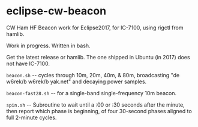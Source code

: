 # eclipse-cw-beacon
CW Ham HF Beacon work for Eclipse2017, for IC-7100, using rigctl from hamlib.

Work in progress.  Written in bash.

Get the latest release or hamlib.
The one shipped in Ubuntu (in 2017) does not have IC-7100.

`beacon.sh` -- cycles through 10m, 20m, 40m, & 80m,
broadcasting "de w6rek/b w6rek/b yak.net"
and decaying power samples.

`beacon-fast28.sh` -- for a single-band single-frequency 10m beacon.

`spin.sh` -- Subroutine to wait until a :00 or :30 seconds after
the minute, then report which phase is beginning, of four 30-second
phases aligned to full 2-minute cycles.
